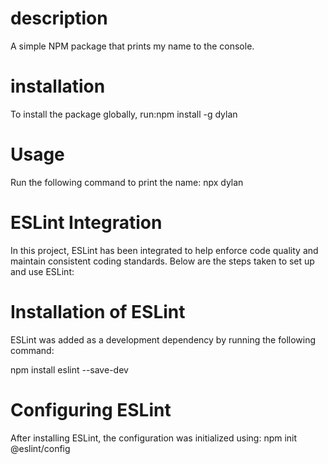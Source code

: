 # description
A simple NPM package that prints my name to the console.
# installation
To install the package globally, run:npm install -g dylan
# Usage
Run the following command to print the name: npx dylan
# ESLint Integration
In this project, ESLint has been integrated to help enforce code quality and maintain consistent coding standards. Below are the steps taken to set up and use ESLint:
# Installation of ESLint
ESLint was added as a development dependency by running the following command:

npm install eslint --save-dev

# Configuring ESLint
After installing ESLint, the configuration was initialized using:
npm init @eslint/config

